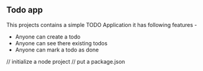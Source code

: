 ## Todo app

This projects contains a simple TODO Application
it has following features -

- Anyone can create a todo
- Anyone can see there existing todos
- Anyone can mark a todo as done

// initialize a node project
// put a package.json
